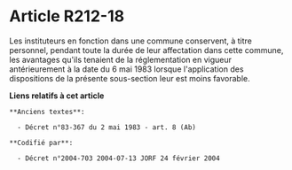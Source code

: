 # Article R212-18

Les instituteurs en fonction dans une commune conservent, à titre personnel, pendant toute la durée de leur affectation dans
cette commune, les avantages qu'ils tenaient de la réglementation en vigueur antérieurement à la date du 6 mai 1983 lorsque
l'application des dispositions de la présente sous-section leur est moins favorable.

**Liens relatifs à cet article**

	**Anciens textes**:

	  - Décret n°83-367 du 2 mai 1983 - art. 8 (Ab)

	**Codifié par**:

	  - Décret n°2004-703 2004-07-13 JORF 24 février 2004
